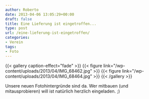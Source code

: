 ```yaml
---
author: Roberto
date: 2013-04-06 13:05:29+00:00
draft: false
title: Eine Lieferung ist eingetroffen...
type: post
url: /eine-lieferung-ist-eingetroffen/
categories:
- Verein
tags:
- Foto
---
```



{{< gallery caption-effect="fade" >}}
  {{< figure link="/wp-content/uploads/2013/04/IMG_68462.jpg" >}}
{{< figure link="/wp-content/uploads/2013/04/IMG_68464.jpg" >}}
{{< /gallery >}}

Unsere neuen Fotohintergründe sind da. Wer mitbauen (und mitausprobieren) will ist natürlich herzlich eingeladen. ;)

